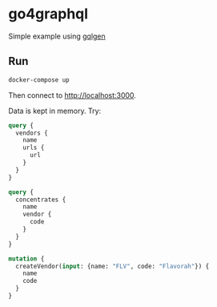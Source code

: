 # go4graphql

Simple example using [gqlgen](https://github.com/99designs/gqlgen)

## Run

```sh
docker-compose up
```

Then connect to [http://localhost:3000](http://localhost:3000).

Data is kept in memory. Try:

```graphql
query {
  vendors {
    name
    urls {
      url
    }
  }
}

query {
  concentrates {
    name
    vendor {
      code
    }
  }
}
```

```graphql
mutation {
  createVendor(input: {name: "FLV", code: "Flavorah"}) {
    name
    code
  }
}
```
